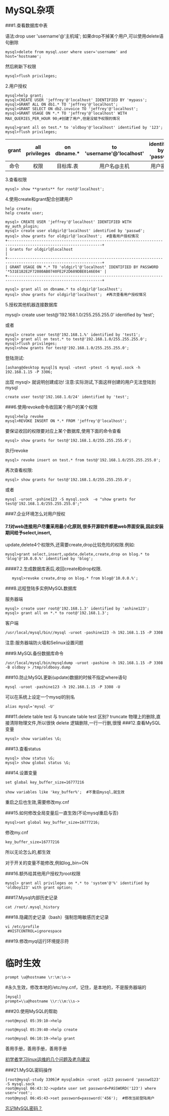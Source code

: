 MySQL杂项
===

###1.查看数据库中表

语法:drop user 'username'@'主机域';
如果drop不掉某个用户,可以使用delete语句删除
```
mysql>delete from mysql.user where user='username' and host='hostname';
```
然后刷新下权限
```
mysql>flush privileges;
```

2.用户授权
```
mysql>help grant;
mysql>CREATE USER 'jeffrey'@'localhost' IDENTIFIED BY 'mypass';
mysql>GRANT ALL ON db1.* TO 'jeffrey'@'localhost';
mysql>GRANT SELECT ON db2.invoice TO 'jeffrey'@'localhost';
mysql>GRANT USAGE ON *.* TO 'jeffrey'@'localhost' WITH MAX_QUERIES_PER_HOUR 90;#创建了用户,但是没赋予权限的情况
```    
```
mysql>grant all on test.* to 'oldboy'@'localhost' identified by '123';
mysql>flush privileges;
```

|grant |all privileges|on dbname.*|to 'username'@'localhost'|identified by 'passwd'|
|:-----:|:-------------:|:-----------:|:------------------------:|:--------------------:|
|   命令    |   权限       |      目标库.表      | 用户名@主机 |用户密码|

3.查看权限
```
mysql> show **grants** for root@'localhost';
```
4.使用create和grant配合创建用户
```
help create;
help create user;
```
```
mysql> CREATE USER 'jeffrey'@'localhost' IDENTIFIED WITH my_auth_plugin;
mysql> create user oldgirl@'localhost' identified by 'passwd';
mysql> show grants for oldgirl@'localhost';  #查看用户授权情况
+----------------------------------------------------------------------------------------------------------------+
| Grants for oldgirl@localhost                                                                                   |
+----------------------------------------------------------------------------------------------------------------+
| GRANT USAGE ON *.* TO 'oldgirl'@'localhost' IDENTIFIED BY PASSWORD '*531E182E2F72080AB0740FE2F2D689DBE0146E04' |
+----------------------------------------------------------------------------------------------------------------+

mysql> grant all on dbname.* to oldgirl@'localhost';
mysql> show grants for oldgirl@'localhost';  #再次查看用户授权情况
```
5.授权其他机器连接数据库

mysql> create user test@'192.168.1.0/255.255.255.0' identified by 'test';

或者
```
mysql> create user test@'192.168.1.%' identified by 'test1';
mysql> grant all on test.* to test@'192.168.1.0/255.255.255.0';
mysql>flush privileges;
mysql>show grants for test@'192.168.1.0/255.255.255.0';
```
登陆测试:
```
[ashang@desktop mysql]$ mysql -utest -ptest -S mysql.sock -h 192.168.1.15 -P 3306;
```
出现
mysql>
就说明创建成功!
注意:实际测试,下面这样创建的用户无法登陆到mysql
```
create user test@'192.168.1.0/24' identified by 'test';
```
###6.使用revoke命令收回某个用户的某个权限
```
mysql>help revoke
mysql>REVOKE INSERT ON *.* FROM 'jeffrey'@'localhost';
```
要保证收回的权限要对应上某个数据库,使用下面的命令查看
```
mysql> show grants for test@'192.168.1.0/255.255.255.0';
```
执行revoke
```
mysql> revoke insert on test.* from test@'192.168.1.0/255.255.255.0';
```
再次查看权限:
```
mysql> show grants for test@'192.168.1.0/255.255.255.0';
```
或者
```
mysql -uroot -pshine123 -S mysql.sock  -e "show grants for test@'192.168.1.0/255.255.255.0';"
```
###7.企业环境怎么对用户授权

#### 7.1对web连接用户尽量采用最小化原则,很多开源软件都是web界面安装,因此安装期间给予select,insert,
update,delete4个权限外,还需要create,drop比较危险的权限.例如:
```
mysql>grant select,insert,update,delete,create,drop on blog.* to 'blog'@'10.0.0.%' identified by 'blog';
```
####7.2.生成数据库表后,收回create和drop权限.
```
   mysql>revoke create,drop on blog.* from blog@'10.0.0.%';
```
###8.远程登陆多实例MySQL数据库

服务器端
```
mysql> create user root@'192.168.1.3' identified by 'ashine123';
mysql> grant all on *.* to root@'192.168.1.3';
```
客户端
```
/usr/local/mysql/bin//mysql -uroot -pashine123 -h 192.168.1.15 -P 3308
```
注意:服务器端防火墙和Selinux设置问题

###9.MySQL备份数据库命令
```
/usr/local/mysql/bin/mysqldump -uroot -pashine -h 192.168.1.15 -P 3308 -B oldboy > /tmp/oldbooy.dump
```
###10.防止MySQL更新(update)数据的时候不指定where语句
```
mysql -uroot -pashine123 -h 192.168.1.15 -P 3308 -U
```
可以在系统上设定一个mysql的别名
```
alias mysql='mysql -U'
```

###11.delete table test 与 truncate table test 区别?
truncate 物理上的删除,直接清除物理文件,所以很快
delete 逻辑删除,一行一行删,很慢
###12.查看MySQL变量
```
mysql> show variables \G;
```
###13.查看status
```
mysql> show status \G;
mysql> show global status \G;
```
###14.设置变量
```
set global key_buffer_size=16777216
```
```
show variables like 'key_buffer%';  #不重启mysql,就生效
```
重启之后也生效,需要修改my.cnf


###15.如何修改全局变量后一直生效(不论mysql重启与否)
```
mysql>set global key_buffer_size=16777216;
```
修改my.cnf
```
key_buffer_size=16777216
```
所以无论怎么的,都生效

对于开关的变量不能修改,例如log_bin=ON


###16.额外给其他用户授权为root权限
```
mysql> grant all privileges on *.* to 'system'@'%' identified by 'oldboy123' with grant option;
```

###17.Mysql内部历史记录
```
cat /root/.mysql_history
```

###18.隐藏历史记录（bash）强制忽略敏感历史记录
```
vi /etc/profile
 #HISTCONTROL=ignorespace
```

###19.修改myql运行环境提示符

 # 临时生效
```
prompt \u@hostname \r:\m:\s->
```
 #永久生效，修改本地的/etc/my.cnf，记住，是本地的，不是服务器端的
```
[mysql]
prompt=\\u@hostname \\r:\\m:\\s->    
```

###20.使用MySQL的帮助
```
root@mysql 05:39:10->help

root@mysql 05:39:40->help create

root@mysql 06:10:19->help grant
```
善用手册，善用手册，善用手册

[初学者学习linux运维的几个问题及老鸟建议](http://oldboy.blog.51cto.com/2561410/1566703)

###21.MySQL密码操作
```
[root@mysql-study 3306]# mysqladmin -uroot -p123 password 'passwd123' -S mysql.sock
root@mysql 06:43:32->update user set password=PASSWORD('123') where user='root';
root@mysql 06:45:43->set password=password('456');  #修改当前登陆用户
```
[忘记MySQL密码？](https://github.com/shangaijun/blog/blob/master/articles/mysql/mysql.misc.md)



